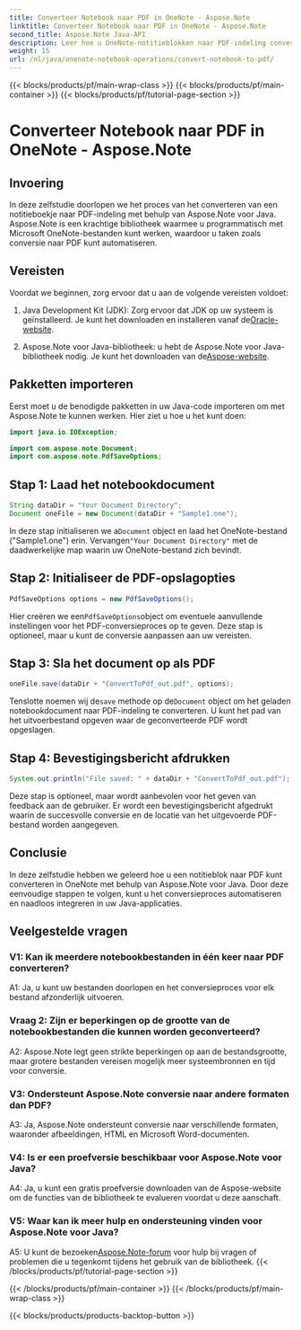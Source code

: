 ```yaml
---
title: Converteer Notebook naar PDF in OneNote - Aspose.Note
linktitle: Converteer Notebook naar PDF in OneNote - Aspose.Note
second_title: Aspose.Note Java-API
description: Leer hoe u OneNote-notitieblokken naar PDF-indeling converteert met Aspose.Note voor Java. Volg deze stap-voor-stap handleiding voor een naadloze integratie in uw Java-applicaties.
weight: 15
url: /nl/java/onenote-notebook-operations/convert-notebook-to-pdf/
---
```


{{< blocks/products/pf/main-wrap-class >}}
{{< blocks/products/pf/main-container >}}
{{< blocks/products/pf/tutorial-page-section >}}

# Converteer Notebook naar PDF in OneNote - Aspose.Note

## Invoering

In deze zelfstudie doorlopen we het proces van het converteren van een notitieboekje naar PDF-indeling met behulp van Aspose.Note voor Java. Aspose.Note is een krachtige bibliotheek waarmee u programmatisch met Microsoft OneNote-bestanden kunt werken, waardoor u taken zoals conversie naar PDF kunt automatiseren.

## Vereisten

Voordat we beginnen, zorg ervoor dat u aan de volgende vereisten voldoet:

1.  Java Development Kit (JDK): Zorg ervoor dat JDK op uw systeem is geïnstalleerd. Je kunt het downloaden en installeren vanaf de[Oracle-website](https://www.oracle.com/java/technologies/javase-jdk15-downloads.html).

2. Aspose.Note voor Java-bibliotheek: u hebt de Aspose.Note voor Java-bibliotheek nodig. Je kunt het downloaden van de[Aspose-website](https://releases.aspose.com/note/java/).

## Pakketten importeren

Eerst moet u de benodigde pakketten in uw Java-code importeren om met Aspose.Note te kunnen werken. Hier ziet u hoe u het kunt doen:

```java
import java.io.IOException;

import com.aspose.note.Document;
import com.aspose.note.PdfSaveOptions;
```

## Stap 1: Laad het notebookdocument

```java
String dataDir = "Your Document Directory";
Document oneFile = new Document(dataDir + "Sample1.one");
```

 In deze stap initialiseren we a`Document` object en laad het OneNote-bestand ("Sample1.one") erin. Vervangen`"Your Document Directory"` met de daadwerkelijke map waarin uw OneNote-bestand zich bevindt.

## Stap 2: Initialiseer de PDF-opslagopties

```java
PdfSaveOptions options = new PdfSaveOptions();
```

 Hier creëren we een`PdfSaveOptions`object om eventuele aanvullende instellingen voor het PDF-conversieproces op te geven. Deze stap is optioneel, maar u kunt de conversie aanpassen aan uw vereisten.

## Stap 3: Sla het document op als PDF

```java
oneFile.save(dataDir + "ConvertToPdf_out.pdf", options);
```

 Tenslotte noemen wij de`save` methode op de`Document` object om het geladen notebookdocument naar PDF-indeling te converteren. U kunt het pad van het uitvoerbestand opgeven waar de geconverteerde PDF wordt opgeslagen. 

## Stap 4: Bevestigingsbericht afdrukken

```java
System.out.println("File saved: " + dataDir + "ConvertToPdf_out.pdf");
```

Deze stap is optioneel, maar wordt aanbevolen voor het geven van feedback aan de gebruiker. Er wordt een bevestigingsbericht afgedrukt waarin de succesvolle conversie en de locatie van het uitgevoerde PDF-bestand worden aangegeven.

## Conclusie

In deze zelfstudie hebben we geleerd hoe u een notitieblok naar PDF kunt converteren in OneNote met behulp van Aspose.Note voor Java. Door deze eenvoudige stappen te volgen, kunt u het conversieproces automatiseren en naadloos integreren in uw Java-applicaties.

## Veelgestelde vragen

### V1: Kan ik meerdere notebookbestanden in één keer naar PDF converteren?

A1: Ja, u kunt uw bestanden doorlopen en het conversieproces voor elk bestand afzonderlijk uitvoeren.

### Vraag 2: Zijn er beperkingen op de grootte van de notebookbestanden die kunnen worden geconverteerd?

A2: Aspose.Note legt geen strikte beperkingen op aan de bestandsgrootte, maar grotere bestanden vereisen mogelijk meer systeembronnen en tijd voor conversie.

### V3: Ondersteunt Aspose.Note conversie naar andere formaten dan PDF?

A3: Ja, Aspose.Note ondersteunt conversie naar verschillende formaten, waaronder afbeeldingen, HTML en Microsoft Word-documenten.

### V4: Is er een proefversie beschikbaar voor Aspose.Note voor Java?

A4: Ja, u kunt een gratis proefversie downloaden van de Aspose-website om de functies van de bibliotheek te evalueren voordat u deze aanschaft.

### V5: Waar kan ik meer hulp en ondersteuning vinden voor Aspose.Note voor Java?

 A5: U kunt de bezoeken[Aspose.Note-forum](https://forum.aspose.com/c/note/28) voor hulp bij vragen of problemen die u tegenkomt tijdens het gebruik van de bibliotheek.
{{< /blocks/products/pf/tutorial-page-section >}}

{{< /blocks/products/pf/main-container >}}
{{< /blocks/products/pf/main-wrap-class >}}

{{< blocks/products/products-backtop-button >}}
